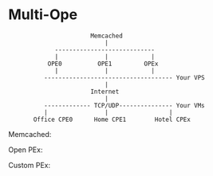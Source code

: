 # Multi-Ope

             
                           Memcached            
                               |                 
                 ----------------------------  
                 |             |            |    
               OPE0          OPE1         OPEx  
                 |             |            |    
              ------------------------------------ Your VPS
                               |
                           Internet
                               |
              ------------- TCP/UDP--------------- Your VMs
              |                |                 |
           Office CPE0      Home CPE1        Hotel CPEx
 
  Memcached:
  
  Open PEx:
  
  Custom PEx:
  
  
 
